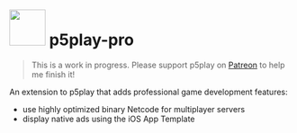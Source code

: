 # <img src="https://p5play.org/assets/p5play-pro_logo.png" width="64"> p5play-pro

> This is a work in progress. Please support p5play on [Patreon][] to help me finish it!

An extension to p5play that adds professional game development features:

- use highly optimized binary Netcode for multiplayer servers
- display native ads using the iOS App Template

[Patreon]: https://www.patreon.com/p5play
